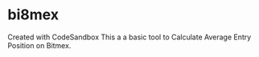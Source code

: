 # bi8mex
Created with CodeSandbox
This a a basic tool to Calculate Average Entry Position on Bitmex.
